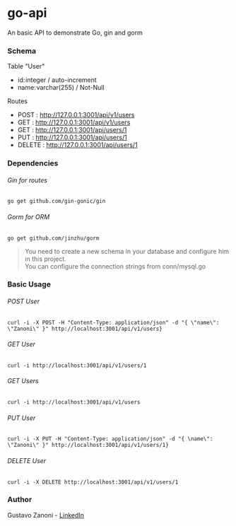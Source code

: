 ﻿# go-api

An basic API to demonstrate Go, gin and gorm

### Schema

Table "User"
* id: integer / auto-increment
* name: varchar(255) / Not-Null

Routes
* POST : http://127.0.0.1:3001/api/v1/users
* GET : http://127.0.0.1:3001/api/v1/users
* GET : http://127.0.0.1:3001/api/users/1
* PUT : http://127.0.0.1:3001/api/users/1
* DELETE : http://127.0.0.1:3001/api/users/1

### Dependencies 

###### Gin for routes
```
go get github.com/gin-gonic/gin
```
###### Gorm for ORM
```
go get github.com/jinzhu/gorm
```
> You need to create a new schema in your database and configure him in this project.<br>
> You can configure the connection strings from conn/mysql.go

### Basic Usage

###### POST User
```
curl -i -X POST -H "Content-Type: application/json" -d "{ \"name\": \"Zanoni\" }" http://localhost:3001/api/v1/users}
```

###### GET User
```
curl -i http://localhost:3001/api/v1/users/1
```

###### GET Users
```
curl -i http://localhost:3001/api/v1/users
```

###### PUT User
```
curl -i -X PUT -H "Content-Type: application/json" -d "{ \name\": \"Zanoni\" }" http://localhost:3001/api/v1/users/1}
```

###### DELETE User
```
curl -i -X DELETE http://localhost:3001/api/v1/users/1
```
### Author
Gustavo Zanoni -
[LinkedIn](https://br.linkedin.com/in/gustavo-zanoni-6371a791 "LinkedIn Link")
